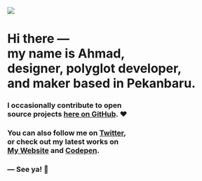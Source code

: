 ![](https://github.com/ainultech/ainultech/raw/main/wave.gif)
<h1>
  Hi there ― <br> 
  my name is Ahmad, <br> 
  designer, polyglot developer, <br> 
  and maker based in Pekanbaru.
</h1>

<h3>
  I occasionally contribute to open <br>
  source projects <a href="https://github.com/ainultech?tab=repositories">here on GitHub</a>. ❤️
</h3>

<h3>
  You can also follow me on <a href="https://twitter.com/ainultech">Twitter</a>,
  <br>
  or check out my latest works on 
  <br>
  <a href="https://ainul.tech">My Website</a> and <a href="https://codepen.io/ainultech">Codepen</a>.
</h3>

<h3>
  ― See ya! 👋
</h3>